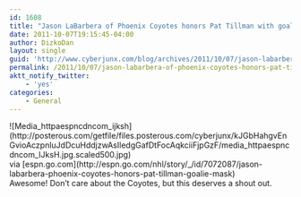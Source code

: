 ```yaml
---
id: 1608
title: "Jason LaBarbera of Phoenix Coyotes honors Pat Tillman with goalie mask - ESPN"
date: 2011-10-07T19:15:45-04:00
author: DizkoDan
layout: single
guid: 'http://www.cyberjunx.com/blog/archives/2011/10/07/jason-labarbera-of-phoenix-coyotes-honors-pat-tillman-with-goalie-mask-espn/'
permalink: /2011/10/07/jason-labarbera-of-phoenix-coyotes-honors-pat-tillman-with-goalie-mask-espn/
aktt_notify_twitter:
    - 'yes'
categories:
    - General
---
```


<div class="posterous_autopost"><div class="posterous_bookmarklet_entry"><div class="p_embed p_image_embed"> ![Media_httpaespncdncom_ijksh](http://posterous.com/getfile/files.posterous.com/cyberjunx/kJGbHahgvEnGvioAczpnluJdDcuHddjzwAsIledgGafDtFocAqkciiFjpGzF/media_httpaespncdncom_IJksH.jpg.scaled500.jpg)</div><div class="posterous_quote_citation">via [espn.go.com](http://espn.go.com/nhl/story/_/id/7072087/jason-labarbera-phoenix-coyotes-honors-pat-tillman-goalie-mask)</div>Awesome! Don’t care about the Coyotes, but this deserves a shout out.

</div></div>